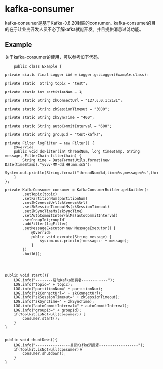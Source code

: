 # kafka-consumer

 kafka-consumer是基于Kafka-0.8.20封装的consumer。kafka-consumer的目的在于让业务开发人员不必了解kafka就能开发。并且提供消息过滤功能。
 

## Example

关于kafka-consumer的使用，可以参考如下代码。

		public class Example {

    private static final Logger LOG = Logger.getLogger(Example.class);

    private static  String topic = "test";

    private static int partitionNum = 1;

    private static String zkConnectUrl = "127.0.0.1:2181";

    private static String zkSessionTimeout = "3000";

    private static String zkSyncTime = "400";

    private static String autoCommitInterval = "600";

    private static String groupId = "test-kafka";

    private Filter logFilter = new Filter() {
        @Override
        public void doFilter(int threadNum, long timeStamp, String message, FilterChain filterChain) {
            String time = DateFormatUtils.format(new Date(timeStamp),"yyyy-MM-dd:HH:mm:ssS");
            System.out.println(String.format("threadNum=%d,time=%s,message=%s",threadNum,time,message));
        }
    };

    private KafkaConsumer consumer = KafkaConsumerBuilder.getBuilder()
            .setTopic(topic)
            .setPartitionNum(partitionNum)
            .setZkConnectUrl(zkConnectUrl)
            .setZkSessionTimeoutMs(zkSessionTimeout)
            .setZkSyncTimeMs(zkSyncTime)
            .setAutoCommitIntervalMs(autoCommitInterval)
            .setGroupId(groupId)
            .addFilter(logFilter)
            .setMessageExecutor(new MessageExecutor() {
                @Override
                public void execute(String message) {
                    System.out.println("message:" + message);
                }
            })
            .build();




    public void start(){
        LOG.info("--------启动Kafka消费者------------");
        LOG.info("topic=" + topic);
        LOG.info("partitionNum=" + partitionNum);
        LOG.info("zkConnectUrl=" + zkConnectUrl);
        LOG.info("zkSessionTimeout=" + zkSessionTimeout);
        LOG.info("zkSyncTime=" + zkSyncTime);
        LOG.info("autoCommitInterval=" + autoCommitInterval);
        LOG.info("groupId=" + groupId);
        if(Toolkit.isNotNull(consumer)) {
            consumer.start();
        }
    }


    public void shuntDown(){
        LOG.info("----------------关闭Kafka消费者------------------");
        if(Toolkit.isNotNull(consumer)){
            consumer.shutdown();
        }
    }
